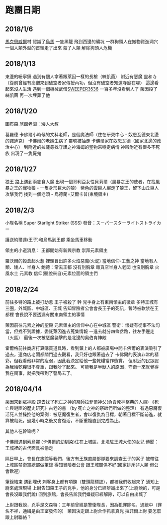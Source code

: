 <!-- TITLE: 流水帳 -->
<!-- SUBTITLE: 超隨便跑團流水帳 -->

# 跑團日期
## 2018/1/6
[馬克思威爾](/地理/馬克思威爾)村
認識了[烏馬](/角色/烏馬)
一隻黑龍 飛到西邊的礦坑
一群狗頭人在搬物資進洞穴
一個人類外型的首領走了出來
殺了人類 解除狗頭人危機
## 2018/1/13
東邊的紐寧鎮
遇到有個人拿著跟萊因一樣的長槍（絲凱茵）
附近有惡魔
靈和寺（從前曾經有高僧來到破空者家傳授內功，但沒有破空者知道寺廟在哪）
這邊看起來沒人生活
遇到一個機械武僧[SWEEPER3536](/角色/SWEEPER3536) 一百多年沒看到人了
萊因殺了絲凱茵 再一次埋葬了他
## 2018/1/20
圖布森
旅館老闆：矮人大叔

葛羅德 卡佛爾小時候的文科老師，是個魔法師（住在研究中心 - 奴恩瓦德東北邊的諾迪克）
卡佛爾的老媽生病了 靈魂被抽走
卡佛爾家在奴恩瓦德（國家北邊的政治中心）
到附近的拉薩尋找守護之神海姆的聖物來穩定病情
神殿附近有很多不死族
出現了一隻屍鬼

## 2018/1/27
狼王
路上遇到兩隻食人魔
出現一個哥利亞女性貝莉爾（風暴之王的使者，在找風暴之王的寵物狼 - 一隻身形巨大的狼）
紫色的雲巨人綁走了狼王，留下山丘巨人攻擊我們
找到一個老頭 - 烏德蘭=艾爾卡普(東境領主)

## 2018/2/3
小隊名稱 Super Starlight Striker (SSS)
發音：スーパースターライトストライカー

護送約爾達(王子)和烏馬到王都
乘坐馬車移動

領主的小道消息：
王都開始有新興宗教 崇拜元素領主

羅沃爾的榖倉起火惹
裡頭冒出許多火焰惡魔(火蛇)
當地信仰-工藝之神
當地有人類、矮人、半身人
鮑德：常去王都 沒有別胸章
雜貨店半身人老闆 也沒別胸章
火風水土 元素教 信仰(聽說來自)元素位面的領主們

## 2018/2/24
前往多特的路上被打劫惹
王子被殺了 幹
兇手身上有東南領主的徽章
多特王城有三圈，外城區、中城區、王城
告知冒險者公會會長王子的死訊，暫時被軟禁在王都裡
會長說不要透漏有關東南領主的事情

萊因前往元素之神的聖殿
元素領主的信仰中心在中城區
警衛：懷疑有從事不法勾當，但找不到證據，委託萊因進去蒐集情報
一進去就分四條岔路，往左手邊走（火區）
最後一次被惡魔襲擊的是北邊的奧伯肯神殿

霍爾格前往商店打算購買道具時，看到鎮上的人都被廣場中間卡佛爾的表演吸引了過去，連商店老闆都關門過去觀看，我只好也跟著過去了
卡佛爾的表演非常的精彩，但我看他非常的瘦弱，因此我決定給他一些乾糧當作獎賞。
但附近的民眾認為我給乾糧很不尊重，跟我吵了起來。
可能我是半獸人的原因，守衛一來就覺得我在鬧事，就把我帶到了警局去了。

## 2018/04/14
萊因來到[眾神殿](/組織/眾神殿)
跑去找了死亡之神的祭師拉菲爾神父(負責死神祭典的人員)
《死亡與謎團的歷史研究》古老的書 （by 死亡之神的祭師們所做的整理）
有過惡魔復活死人並操控他的案例：被惡魔復生者，會以復仇為目標，朝著目標不斷前進，就算被殺死，過幾小時之後又會復活，不斷重複直到完成為止。

其他人在幹嘛呢？

卡佛爾遇到索烏娜 (卡佛爾的幼馴染)住在上城區，北境駐王城大使的女兒
傳聞：王城裡的古代面具被偷走

隔日早上，會長在旅館等我們，後方有王族直屬部隊要來調查王子的案子
被帶往上城區禁衛軍總部做筆錄
得知冒險者公會 跟王城關係不好(國家排斥非人類 但公會歡迎)

筆錄結束
遇到埋伏
刺客身上都有項鍊（雙頭龍標誌），都被我們收起來了
通知上尉來處理現場
上尉告知殺王子的兇手，他的身分已經辨識出來了(上尉說的，可是會長沒跟我們說)
回到旅館，會長告訴我們嫌疑已經解除，可以自由出城了

上尉跟我說，兇手是文森特：三年前曾經是警衛隊長，因為犯罪除名，通緝中（罪名不祥，通緝是由王室發佈的）
萊因決定跟上尉合作抓拿真兇
拉菲爾上尉
要怎麼跟上尉聯絡？


